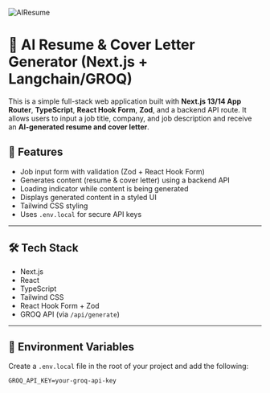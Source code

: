 ![AIResume](https://github.com/user-attachments/assets/f206e64b-2c1f-4ac5-b558-bbfec2d1c68c)
# 🧠 AI Resume & Cover Letter Generator (Next.js + Langchain/GROQ)

This is a simple full-stack web application built with **Next.js 13/14 App Router**, **TypeScript**, **React Hook Form**, **Zod**, and a backend API route. It allows users to input a job title, company, and job description and receive an **AI-generated resume and cover letter**.

## 🚀 Features

- Job input form with validation (Zod + React Hook Form)
- Generates content (resume & cover letter) using a backend API
- Loading indicator while content is being generated
- Displays generated content in a styled UI
- Tailwind CSS styling
- Uses `.env.local` for secure API keys

---

## 🛠️ Tech Stack

- Next.js
- React
- TypeScript
- Tailwind CSS
- React Hook Form + Zod
- GROQ API (via `/api/generate`)

---

## 📄 Environment Variables

Create a `.env.local` file in the root of your project and add the following:

```env
GROQ_API_KEY=your-groq-api-key
